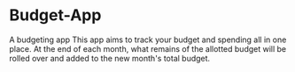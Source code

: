 # Budget-App

A budgeting app
This app aims to track your budget and spending all in one place. At the end of each month, what remains of the allotted budget will be rolled over and added to the new month's total budget.
